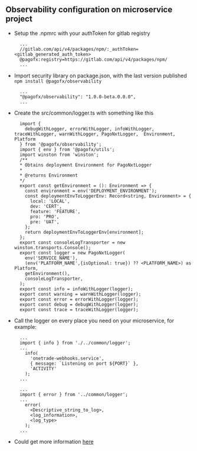 ## Observability configuration on microservice project
  - Setup the .npmrc with your authToken for gitlab registry
    ```
      ...
      //gitlab.com/api/v4/packages/npm/:_authToken=<gitlab_generated_auth_token>
      @pagofx:registry=https://gitlab.com/api/v4/packages/npm/
      ...
    ```
  - Import security library on package.json, with the last version published ```npm install @pagofx/observability```
    ```
      ...
      "@pagofx/observability": "1.0.0-beta.0.0.0",
      ...
    ```
  - Create the src/common/logger.ts with something like this
    ```
      import {
        debugWithLogger, errorWithLogger, infoWithLogger, traceWithLogger, warnWithLogger, PagoNxtLogger,  Environment, Platform
      } from '@pagofx/observability';
      import { env } from '@pagofx/utils';
      import winston from 'winston';
      /**
      * Obtains deployment Environment for PagoNxtLogger
      *
      * @returns Environment
      */
      export const getEnvironment = (): Environment => {
        const environment = env('DEPLOYMENT_ENVIRONMENT');
        const deploymentEnvToLoggerEnv: Record<string, Environment> = {
          local: 'LOCAL',
          dev: 'CERT',
          feature: 'FEATURE',
          pro: 'PRO',
          pre: 'UAT',
        };
        return deploymentEnvToLoggerEnv[environment];
      };
      export const consoleLogTransporter = new winston.transports.Console();
      export const logger = new PagoNxtLogger(
        env('SERVICE_NAME'),
        (env('PLATFORM_NAME',{isOptional: true}) ?? <PLATFORM_NAME>) as Platform,
        getEnvironment(),
        consoleLogTransporter,
      );
      export const info = infoWithLogger(logger);
      export const warning = warnWithLogger(logger);
      export const error = errorWithLogger(logger);
      export const debug = debugWithLogger(logger);
      export const trace = traceWithLogger(logger);
    ```
  - Call the logger on every place you need on your microservice, for example:
    ```
      ...
      import { info } from './../common/logger';
      ...
        info(
          'onetrade-webhooks.service',
          { message: `Listening on port ${PORT}` },
          'ACTIVITY'
        );
      ...
    ```
    ```
      ...
      import { error } from '../common/logger';
      ...
        error(
          <Descriptive_string_to_log>,
          <log_information>,
          <log_type>
        );
      ...
    ```

  * Could get more information [here](https://pagonxtconsumer.atlassian.net/wiki/spaces/PAGOFX/pages/526712835/Observability-log+Library)